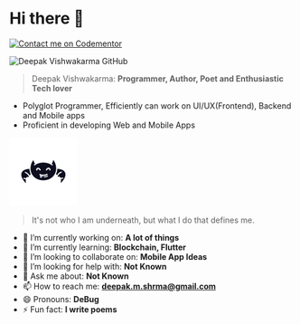 # Hi there 👋

[![Contact me on Codementor](https://www.codementor.io/m-badges/deepakvishwakarma/find-me-on-cm-b.svg)](https://www.codementor.io/@deepakvishwakarma?refer=badge)

![Deepak Vishwakarma GitHub](https://github-readme-stats.vercel.app/api?username=deepakshrma&show_icons=true&theme=tokyonight)


> Deepak Vishwakarma: **Programmer, Author, Poet and Enthusiastic Tech lover**

- Polyglot Programmer, Efficiently can work on UI/UX(Frontend), Backend and Mobile apps
- Proficient in developing Web and Mobile Apps

![bat icon](https://raw.githubusercontent.com/deepakshrma/deepakshrma/master/assets/icon_bat.svg)

> It's not who I am underneath, but what I do that defines me.

- 🔭 I’m currently working on: **A lot of things**
- 🌱 I’m currently learning: **Blockchain, Flutter**
- 👯 I’m looking to collaborate on: **Mobile App Ideas**
- 🤔 I’m looking for help with: **Not Known**
- 💬 Ask me about: **Not Known**
- 📫 How to reach me: **deepak.m.shrma@gmail.com**
- 😄 Pronouns: **DeBug**
- ⚡ Fun fact: **I write poems**

